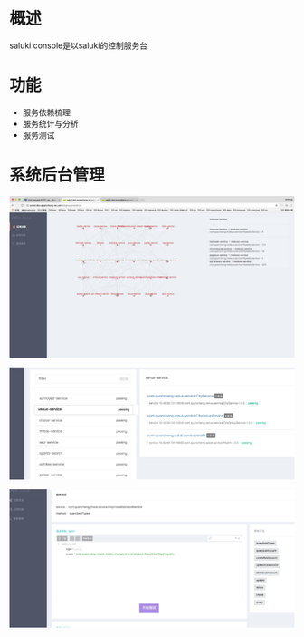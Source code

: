 # 概述

 saluki console是以saluki的控制服务台

# 功能

* 服务依赖梳理
* 服务统计与分析
* 服务测试

# 系统后台管理
![dependencies](./imgs/console1.jpeg)

![regesitry](./imgs/console2.jpeg)

![service test](./imgs/console3.jpeg)